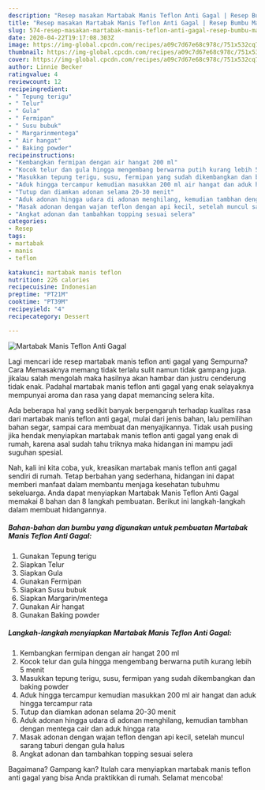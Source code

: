 ```yaml
---
description: "Resep masakan Martabak Manis Teflon Anti Gagal | Resep Bumbu Martabak Manis Teflon Anti Gagal Yang Menggugah Selera"
title: "Resep masakan Martabak Manis Teflon Anti Gagal | Resep Bumbu Martabak Manis Teflon Anti Gagal Yang Menggugah Selera"
slug: 574-resep-masakan-martabak-manis-teflon-anti-gagal-resep-bumbu-martabak-manis-teflon-anti-gagal-yang-menggugah-selera
date: 2020-04-22T19:17:08.303Z
image: https://img-global.cpcdn.com/recipes/a09c7d67e68c978c/751x532cq70/martabak-manis-teflon-anti-gagal-foto-resep-utama.jpg
thumbnail: https://img-global.cpcdn.com/recipes/a09c7d67e68c978c/751x532cq70/martabak-manis-teflon-anti-gagal-foto-resep-utama.jpg
cover: https://img-global.cpcdn.com/recipes/a09c7d67e68c978c/751x532cq70/martabak-manis-teflon-anti-gagal-foto-resep-utama.jpg
author: Linnie Becker
ratingvalue: 4
reviewcount: 12
recipeingredient:
- " Tepung terigu"
- " Telur"
- " Gula"
- " Fermipan"
- " Susu bubuk"
- " Margarinmentega"
- " Air hangat"
- " Baking powder"
recipeinstructions:
- "Kembangkan fermipan dengan air hangat 200 ml"
- "Kocok telur dan gula hingga mengembang berwarna putih kurang lebih 5 menit"
- "Masukkan tepung terigu, susu, fermipan yang sudah dikembangkan dan baking powder"
- "Aduk hingga tercampur kemudian masukkan 200 ml air hangat dan aduk hingga tercampur rata"
- "Tutup dan diamkan adonan selama 20-30 menit"
- "Aduk adonan hingga udara di adonan menghilang, kemudian tambhan dengan mentega cair dan aduk hingga rata"
- "Masak adonan dengan wajan teflon dengan api kecil, setelah muncul sarang taburi dengan gula halus"
- "Angkat adonan dan tambahkan topping sesuai selera"
categories:
- Resep
tags:
- martabak
- manis
- teflon

katakunci: martabak manis teflon 
nutrition: 226 calories
recipecuisine: Indonesian
preptime: "PT21M"
cooktime: "PT39M"
recipeyield: "4"
recipecategory: Dessert

---
```



![Martabak Manis Teflon Anti Gagal](https://img-global.cpcdn.com/recipes/a09c7d67e68c978c/751x532cq70/martabak-manis-teflon-anti-gagal-foto-resep-utama.jpg)

Lagi mencari ide resep martabak manis teflon anti gagal yang Sempurna? Cara Memasaknya memang tidak terlalu sulit namun tidak gampang juga. jikalau salah mengolah maka hasilnya akan hambar dan justru cenderung tidak enak. Padahal martabak manis teflon anti gagal yang enak selayaknya mempunyai aroma dan rasa yang dapat memancing selera kita.

Ada beberapa hal yang sedikit banyak berpengaruh terhadap kualitas rasa dari martabak manis teflon anti gagal, mulai dari jenis bahan, lalu pemilihan bahan segar, sampai cara membuat dan menyajikannya. Tidak usah pusing jika hendak menyiapkan martabak manis teflon anti gagal yang enak di rumah, karena asal sudah tahu triknya maka hidangan ini mampu jadi suguhan spesial.




Nah, kali ini kita coba, yuk, kreasikan martabak manis teflon anti gagal sendiri di rumah. Tetap berbahan yang sederhana, hidangan ini dapat memberi manfaat dalam membantu menjaga kesehatan tubuhmu sekeluarga. Anda dapat menyiapkan Martabak Manis Teflon Anti Gagal memakai 8 bahan dan 8 langkah pembuatan. Berikut ini langkah-langkah dalam membuat hidangannya.

<!--inarticleads1-->

##### Bahan-bahan dan bumbu yang digunakan untuk pembuatan Martabak Manis Teflon Anti Gagal:

1. Gunakan  Tepung terigu
1. Siapkan  Telur
1. Siapkan  Gula
1. Gunakan  Fermipan
1. Siapkan  Susu bubuk
1. Siapkan  Margarin/mentega
1. Gunakan  Air hangat
1. Gunakan  Baking powder




<!--inarticleads2-->

##### Langkah-langkah menyiapkan Martabak Manis Teflon Anti Gagal:

1. Kembangkan fermipan dengan air hangat 200 ml
1. Kocok telur dan gula hingga mengembang berwarna putih kurang lebih 5 menit
1. Masukkan tepung terigu, susu, fermipan yang sudah dikembangkan dan baking powder
1. Aduk hingga tercampur kemudian masukkan 200 ml air hangat dan aduk hingga tercampur rata
1. Tutup dan diamkan adonan selama 20-30 menit
1. Aduk adonan hingga udara di adonan menghilang, kemudian tambhan dengan mentega cair dan aduk hingga rata
1. Masak adonan dengan wajan teflon dengan api kecil, setelah muncul sarang taburi dengan gula halus
1. Angkat adonan dan tambahkan topping sesuai selera




Bagaimana? Gampang kan? Itulah cara menyiapkan martabak manis teflon anti gagal yang bisa Anda praktikkan di rumah. Selamat mencoba!
